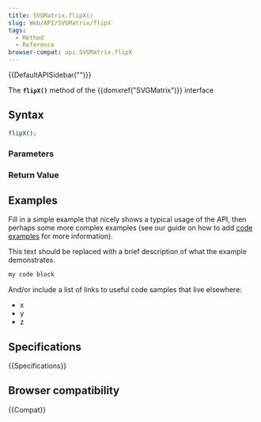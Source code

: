 ```yaml
---
title: SVGMatrix.flipX()
slug: Web/API/SVGMatrix/flipX
tags:
  - Method
  - Reference
browser-compat: api.SVGMatrix.flipX
---
```

{{DefaultAPISidebar("")}}

The **`flipX()`** method of the {{domxref("SVGMatrix")}} interface 

## Syntax

```js
flipX();
```

### Parameters



### Return Value



## Examples

Fill in a simple example that nicely shows a typical usage of the API, then perhaps some more complex examples (see our guide on how to add [code examples](/en-US/docs/MDN/Contribute/Structures/Code_examples) for more information).

This text should be replaced with a brief description of what the example demonstrates.

```js
my code block
```

And/or include a list of links to useful code samples that live elsewhere:

*   x
*   y
*   z

## Specifications

{{Specifications}}

## Browser compatibility

{{Compat}}

